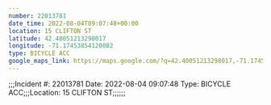 ```yaml
---
number: 22013781
date_time: 2022-08-04T09:07:48+00:00
location: 15 CLIFTON ST
latitude: 42.40051213298017
longitude: -71.17453854120082
type: BICYCLE ACC
google_maps_link: https://maps.google.com/?q=42.40051213298017,-71.17453854120082
---
```


;;;Incident #: 22013781  Date: 2022-08-04 09:07:48   Type: BICYCLE ACC;;;Location: 15 CLIFTON ST;;;;;;
